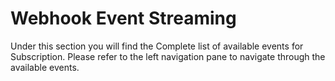 # Webhook Event Streaming
Under this section you will find the Complete list of available events for Subscription. Please refer to the left navigation pane to navigate through the available events.
